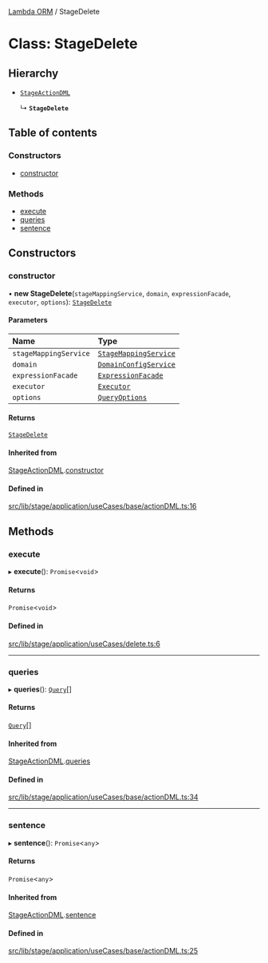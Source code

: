 [Lambda ORM](../README.md) / StageDelete

# Class: StageDelete

## Hierarchy

- [`StageActionDML`](StageActionDML.md)

  ↳ **`StageDelete`**

## Table of contents

### Constructors

- [constructor](StageDelete.md#constructor)

### Methods

- [execute](StageDelete.md#execute)
- [queries](StageDelete.md#queries)
- [sentence](StageDelete.md#sentence)

## Constructors

### constructor

• **new StageDelete**(`stageMappingService`, `domain`, `expressionFacade`, `executor`, `options`): [`StageDelete`](StageDelete.md)

#### Parameters

| Name | Type |
| :------ | :------ |
| `stageMappingService` | [`StageMappingService`](StageMappingService.md) |
| `domain` | [`DomainConfigService`](DomainConfigService.md) |
| `expressionFacade` | [`ExpressionFacade`](ExpressionFacade.md) |
| `executor` | [`Executor`](../interfaces/Executor.md) |
| `options` | [`QueryOptions`](../interfaces/QueryOptions.md) |

#### Returns

[`StageDelete`](StageDelete.md)

#### Inherited from

[StageActionDML](StageActionDML.md).[constructor](StageActionDML.md#constructor)

#### Defined in

[src/lib/stage/application/useCases/base/actionDML.ts:16](https://github.com/FlavioLionelRita/lambdaorm/blob/e5a87832/src/lib/stage/application/useCases/base/actionDML.ts#L16)

## Methods

### execute

▸ **execute**(): `Promise`\<`void`\>

#### Returns

`Promise`\<`void`\>

#### Defined in

[src/lib/stage/application/useCases/delete.ts:6](https://github.com/FlavioLionelRita/lambdaorm/blob/e5a87832/src/lib/stage/application/useCases/delete.ts#L6)

___

### queries

▸ **queries**(): [`Query`](Query.md)[]

#### Returns

[`Query`](Query.md)[]

#### Inherited from

[StageActionDML](StageActionDML.md).[queries](StageActionDML.md#queries)

#### Defined in

[src/lib/stage/application/useCases/base/actionDML.ts:34](https://github.com/FlavioLionelRita/lambdaorm/blob/e5a87832/src/lib/stage/application/useCases/base/actionDML.ts#L34)

___

### sentence

▸ **sentence**(): `Promise`\<`any`\>

#### Returns

`Promise`\<`any`\>

#### Inherited from

[StageActionDML](StageActionDML.md).[sentence](StageActionDML.md#sentence)

#### Defined in

[src/lib/stage/application/useCases/base/actionDML.ts:25](https://github.com/FlavioLionelRita/lambdaorm/blob/e5a87832/src/lib/stage/application/useCases/base/actionDML.ts#L25)
